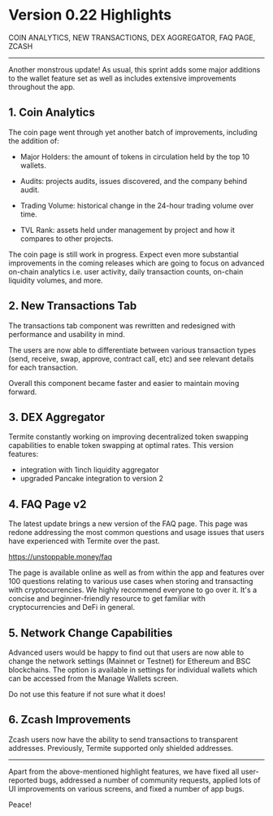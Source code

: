 # Version 0.22 Highlights

COIN ANALYTICS, NEW TRANSACTIONS, DEX AGGREGATOR, FAQ PAGE, ZCASH

---

Another monstrous update! As usual, this sprint adds some major additions to the wallet feature set as well as includes extensive improvements throughout the app.

## 1. Coin Analytics

The coin page went through yet another batch of improvements, including the addition of:

- Major Holders: the amount of tokens in circulation held by the top 10 wallets.

- Audits: projects audits, issues discovered, and the company behind audit.

- Trading Volume: historical change in the 24-hour trading volume over time.

- TVL Rank: assets held under management by project and how it compares to other projects.

The coin page is still work in progress. Expect even more substantial improvements in the coming releases which are going to focus on advanced on-chain analytics i.e. user activity, daily transaction counts, on-chain liquidity volumes, and more.

## 2. New Transactions Tab

The transactions tab component was rewritten and redesigned with performance and usability in mind.

The users are now able to differentiate between various transaction types (send, receive, swap, approve, contract call, etc) and see relevant details for each transaction.

Overall this component became faster and easier to maintain moving forward.

## 3. DEX Aggregator

Termite constantly working on improving decentralized token swapping capabilities to enable token swapping at optimal rates. This version features:

- integration with 1inch liquidity aggregator
- upgraded Pancake integration to version 2

## 4. FAQ Page v2

The latest update brings a new version of the FAQ page. This page was redone addressing the most common questions and usage issues that users have experienced with Termite over the past.

https://unstoppable.money/faq

The page is available online as well as from within the app and features over 100 questions relating to various use cases when storing and transacting with cryptocurrencies. We highly recommend everyone to go over it. It's a concise and beginner-friendly resource to get familiar with cryptocurrencies and DeFi in general.

## 5. Network Change Capabilities

Advanced users would be happy to find out that users are now able to change the network settings (Mainnet or Testnet) for Ethereum and BSC blockchains. The option is available in settings for individual wallets which can be accessed from the Manage Wallets screen.

Do not use this feature if not sure what it does!

## 6. Zcash Improvements

Zcash users now have the ability to send transactions to transparent addresses. Previously, Termite supported only shielded addresses.

--- 

Apart from the above-mentioned highlight features, we have fixed all user-reported bugs, addressed a number of community requests, applied lots of UI improvements on various screens, and fixed a number of app bugs.

Peace!